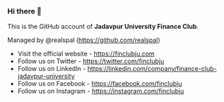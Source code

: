 ### Hi there 👋


This is the GitHub account of **Jadavpur University Finance Club**.

Managed by @realspal (https://github.com/realspal)

- Visit the official website - https://finclubju.com
- Follow us on Twitter - https://twitter.com/finclubju
- Follow us on LinkedIn - https://linkedin.com/company/finance-club-jadavpur-university
- Follow us on Facebook - https://facebook.com/finclubju
- Follow us on Instagram - https://instagram.com/finclubju

